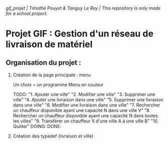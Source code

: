 ###### gif_projet | Timothé Pouyet & Tanguy Le Roy | This repository is only made for a school project.


# Projet GIF : Gestion d'un réseau de livraison de matériel


## Organisation du projet :

1. Création de la page principale : menu

	Un choix = un programme
	Menu en couleur

	TODO:
	"1. Ajouter une ville"
	"2. Modifier une ville"
	"3. Supprimer une ville"
	"4. Ajouter une livraison dans une ville"
	"5. Supprimer une livrasion dans une ville"
	"6. Modifier une livraison dans une ville"
	"7. Rechercher un chauffeur disponible ayant une capacité N dans une ville V"
	"8. Rechercher un chauffeur disponible ayant une capacité N dans toutes les villes"
	"9. Transférer un chauffeur X d'une ville A à une ville B"
	"10. Quitter"
	DOING:
	DONE:


2. Création des typedef (livraison et ville)
